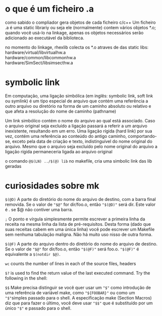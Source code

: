 # o que é um ficheiro .a

como sabido o compliador gera objetos de cada ficheiro c/c++
Um ficheiro .a é uma static librariy ou seja ele (normalmente) contem vários objetos *.o; quando você usá-lo na linkage, apenas os objetos necessários serão adicionado ao executável da biblioteca.

no momento do linkage, rhexlib colecta os *.o atraves de das static libs: <br>
    hardware/virtual/libvirtualhw.a  <br>
	hardware/common/libcommonhw.a    <br>
	hardware/SimSect/libsimsecthw.a  <br>

# symbolic link

Em computação, uma ligação simbólica (em inglês: symbolic link, soft link ou symlink) é um tipo especial de arquivo que contém uma referência a outro arquivo ou diretório na forma de um caminho absoluto ou relativo e que afeta a resolução do nome de caminho (pathname)

Um link simbólico contém o nome do arquivo ao qual está associado. Caso o arquivo original seja excluído a ligação passará a referir a um arquivo inexistente, resultando em um erro. Uma ligação rígida (hard link) por sua vez, contém uma referência ao conteúdo do antigo caminho, comportando-se, exceto pela data de criação e texto, indistinguível do nome original do arquivo. Mesmo que o arquivo seja excluído pelo nome original do arquivo a ligação rígida permaneceria ligada ao arquivo original

o comando `@$(LN) ../$(@) lib` no makefile, cria uma simbolic link das lib geradas 

# curiosidades sobre mk


`$(@D)`
A parte do diretório do nome do arquivo de destino, com a barra final removida. Se o valor de `"$@"` for dir/foo.o, então `"$(@D)"` será dir. Este valor é . se $@ não contiver uma barra.


`;`
O ponto e vírgula simplesmente permite escrever a primeira linha da receita na mesma linha da lista de pré-requisitos.
Desta forma (dado que suas receitas cabem em uma única linha) você pode escrever um Makefile sem nenhuma tabulação maligna. Não há muito uso nisso de outra forma.

`$(@F)`
A parte do arquivo dentro do diretório do nome do arquivo de destino. Se o valor de `"$@"` for dir/foo.o, então `"$(@F)"` será foo.o. `"$(@F)"` é equivalente a `$(notdir $@)`.

`wc` 
counts the number of lines in each of the source files, headers

`$?`
is used to find the return value of the last executed command. Try the following in the shell:

`$$`
Make precisa distinguir se você quer usar um `"$"` como introdução de uma referência de variável make, como `"${FOOBAR}"` ou como um `"$"`simples passado para o shell. A especificação make (Section Macros) diz que para fazer o último, você deve usar `"$$"` que é substituído por um único `"$"` e passado para o shell.